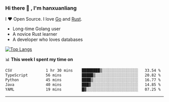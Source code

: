 ### Hi there 👋 , I'm hanxuanliang

<!--
**hanxuanliang/hanxuanliang** is a ✨ _special_ ✨ repository because its `README.md` (this file) appears on your GitHub profile.

Here are some ideas to get you started:

- 🔭 I’m currently working on ...
- 🌱 I’m currently learning ...
- 👯 I’m looking to collaborate on ...
- 🤔 I’m looking for help with ...
- 💬 Ask me about ...
- 📫 How to reach me: ...
- 😄 Pronouns: ...
- ⚡ Fun fact: ...
-->
I ❤ Open Source. I love [Go](https://golang.org) and [Rust](https://www.rust-lang.org/zh-CN/).

* Long-time Golang user
* A novice Rust learner
* A developer who loves databases

[![Top Langs](https://github-readme-stats.vercel.app/api?username=hanxuanliang&show_icons=true&count_private=true&line_height=40)](https://github.com/anuraghazra/github-readme-stats)

📊 **This week I spent my time on**
<!--START_SECTION:waka-->

```txt
CSV               1 hr 30 mins    ████████▒░░░░░░░░░░░░░░░░   33.54 %
TypeScript        56 mins         █████▒░░░░░░░░░░░░░░░░░░░   20.82 %
Python            45 mins         ████▒░░░░░░░░░░░░░░░░░░░░   16.77 %
Java              40 mins         ███▓░░░░░░░░░░░░░░░░░░░░░   14.85 %
YAML              19 mins         █▓░░░░░░░░░░░░░░░░░░░░░░░   07.25 %
```

<!--END_SECTION:waka-->

***
